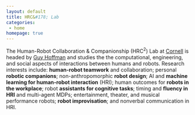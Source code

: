 ```yaml
---
layout: default
title: HRC&#178; Lab
categories:
 - home
homepage: true
---
```

The Human-Robot Collaboration &amp; Companionship (HRC<sup>2</sup>) Lab at [Cornell](http://cornell.edu) is headed by [Guy Hoffman](http://guyhoffman.com) and studies the the computational, engineering, and social aspects of interactions between humans and robots. 
Research interests include: **human-robot teamwork** and collaboration; personal **robotic companions**; non-anthropomorphic **robot design**; AI and **machine learning for human-robot interaction** (HRI); human outcomes for **robots in the workplace**; robot **assistants for cognitive tasks**; timing and **fluency in HRI** and multi-agent MDPs; entertainment, theater, and musical performance robots; **robot improvisation**; and nonverbal communication in HRI.

